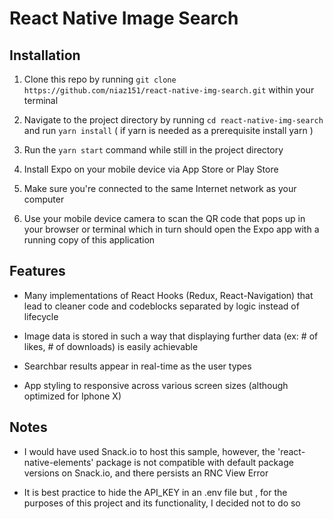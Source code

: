 # React Native Image Search

## Installation ##

1. Clone this repo by running ```git clone https://github.com/niaz151/react-native-img-search.git``` within your terminal 

2. Navigate to the project directory by running ```cd react-native-img-search``` and run ```yarn install``` ( if yarn is needed as a prerequisite install yarn )

3. Run the ```yarn start``` command while still in the project directory

4. Install Expo on your mobile device via App Store or Play Store

5. Make sure you're connected to the same Internet network as your computer

6. Use your mobile device camera to scan the QR code that pops up in your browser or terminal which in turn should open the Expo app with a running copy of this application

## Features ##

- Many implementations of React Hooks (Redux, React-Navigation) that lead to cleaner code and codeblocks separated by logic instead of lifecycle

- Image data is stored in such a way that displaying further data (ex: # of likes, # of downloads) is easily achievable

- Searchbar results appear in real-time as the user types

- App styling to responsive across various screen sizes (although optimized for Iphone X)

## Notes ##

- I would have used Snack.io to host this sample, however, the 'react-native-elements' package is not compatible with default package versions on Snack.io, and there persists an RNC View Error

- It is best practice to hide the API_KEY in an .env file but , for the purposes of this project and its functionality, I decided not to do so
